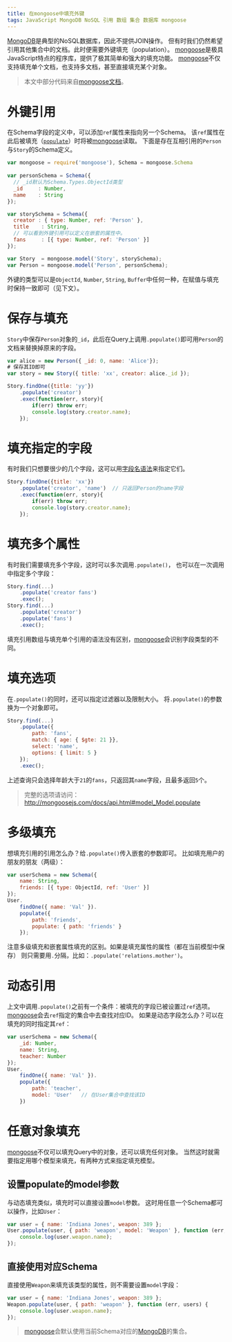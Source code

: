 ```yaml
---
title: 在mongoose中填充外键
tags: JavaScript MongoDB NoSQL 引用 数组 集合 数据库 mongoose
---
```


[MongoDB][mongo]是典型的NoSQL数据库，因此不提供JOIN操作。
但有时我们仍然希望引用其他集合中的文档。此时便需要外键填充（population）。
[mongoose][mongoose]是极具JavaScript特点的程序库，提供了极其简单和强大的填充功能。
[mongoose][mongoose]不仅支持填充单个文档，也支持多文档，甚至直接填充某个对象。

> 本文中部分代码来自[mongoose文档][mongoose-doc]。

# 外键引用

在Schema字段的定义中，可以添加`ref`属性来指向另一个Schema。
该`ref`属性在此后被填充（[`populate`][populate]）时将被[mongoose][mongoose]读取。
下面是存在互相引用的`Person`与`Story`的Schema定义。

```javascript
var mongoose = require('mongoose'), Schema = mongoose.Schema
  
var personSchema = Schema({
  // _id默认为Schema.Types.ObjectId类型
  _id     : Number,
  name    : String
});

var storySchema = Schema({
  creator : { type: Number, ref: 'Person' },
  title    : String,
  // 可以看到外键引用可以定义在嵌套的属性中。
  fans     : [{ type: Number, ref: 'Person' }]
});

var Story  = mongoose.model('Story', storySchema);
var Person = mongoose.model('Person', personSchema);
```

<!--more-->

外键的类型可以是`ObjectId`, `Number`, `String`, `Buffer`中任何一种，在赋值与填充时保持一致即可（见下文）。

# 保存与填充

`Story`中保存`Person`对象的`_id`，此后在Query上调用`.populate()`即可用`Person`的文档来替换掉原来的字段。

```javascript
var alice = new Person({ _id: 0, name: 'Alice'});
# 保存其ID即可
var story = new Story({ title: 'xx', creator: alice._id });

Story.findOne({title: 'yy'})
    .populate('creator')
    .exec(function(err, story){
        if(err) throw err;
        console.log(story.creator.name);
    });
```

# 填充指定的字段

有时我们只想要很少的几个字段，这可以用[字段名语法][fieldname]来指定它们。

```javascript
Story.findOne({title: 'xx'})
    .populate('creator', 'name')  // 只返回Person的name字段
    .exec(function(err, story){
        if(err) throw err;
        console.log(story.creator.name);
    });
```

# 填充多个属性

有时我们需要填充多个字段，这时可以多次调用`.populate()`，
也可以在一次调用中指定多个字段：

```javascript
Story.find(...)
    .populate('creator fans')
    .exec();
Story.find(...)
    .populate('creator')
    .populate('fans')
    .exec();
```

填充引用数组与填充单个引用的语法没有区别，[mongoose][mongoose]会识别字段类型的不同。

# 填充选项

在`.populate()`的同时，还可以指定过滤器以及限制大小。
将`.populate()`的参数换为一个对象即可。

```javascript
Story.find(...)
    .populate({
        path: 'fans',
        match: { age: { $gte: 21 }},
        select: 'name',
        options: { limit: 5 }
    });
    .exec();
```

上述查询只会选择年龄大于`21`的`fans`，只返回其`name`字段，且最多返回`5`个。

> 完整的选项请访问：<http://mongoosejs.com/docs/api.html#model_Model.populate>

# 多级填充

想填充引用的引用怎么办？给`.populate()`传入嵌套的参数即可。
比如填充用户的朋友的朋友（两级）：

```javascript
var userSchema = new Schema({
    name: String,
    friends: [{ type: ObjectId, ref: 'User' }]
});
User.
    findOne({ name: 'Val' }).
    populate({
        path: 'friends',
        populate: { path: 'friends' }
    });
```

注意多级填充和嵌套属性填充的区别。如果是填充属性的属性（都在当前模型中保存）
则只需要用`.`分隔，比如：`.populate('relations.mother')`。

# 动态引用

上文中调用`.populate()`之前有一个条件：被填充的字段已被设置过`ref`选项。
[mongoose][mongoose]会去`ref`指定的集合中去查找对应ID。
如果是动态字段怎么办？可以在填充的同时指定其`ref`：

```javascript
var userSchema = new Schema({
    _id: Number,
    name: String,
    teacher: Number
});
User.
    findOne({ name: 'Val' }).
    populate({
        path: 'teacher',
        model: 'User'   // 在User集合中查找该ID
    })
```

# 任意对象填充

[mongoose][mongoose]不仅可以填充Query中的对象，还可以填充任何对象。
当然这时就需要指定用哪个模型来填充，有两种方式来指定填充模型。

## 设置populate的model参数

与动态填充类似，填充时可以直接设置`model`参数。
这时用任意一个Schema都可以操作，比如`User`：

```javascript
var user = { name: 'Indiana Jones', weapon: 389 };
User.populate(user, { path: 'weapon', model: 'Weapon' }, function (err, users) {
    console.log(user.weapon.name);
});
```

## 直接使用对应Schema

直接使用`Weapon`来填充该类型的属性，则不需要设置`model`字段：

```javascript
var user = { name: 'Indiana Jones', weapon: 389 };
Weapon.populate(user, { path: 'weapon' }, function (err, users) {
    console.log(user.weapon.name);
});
```

> [mongoose][mongoose]会默认使用当前Schema对应的[MongoDB][mongo]的集合。

[mongo]: https://docs.mongodb.com/
[mongoose]: http://mongoosejs.com/
[mongoose-doc]: http://mongoosejs.com/docs/populate.html
[fieldname]: http://mongoosejs.com/docs/api.html#query_Query-select
[populate]: http://mongoosejs.com/docs/api.html#model_Model.populate
